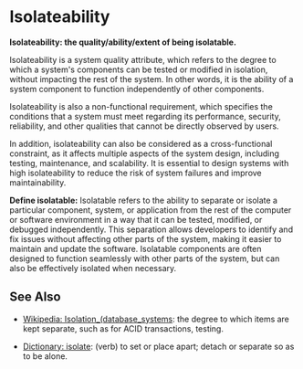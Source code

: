 # Isolateability

**Isolateability: the quality/ability/extent of being isolatable.**

<span data-chatgpt-prompt="explain isolateability (system quality attribute, cross-functional constraint, non-functional requirement)">

Isolateability is a system quality attribute, which refers to the degree to which a system's components can be tested or modified in isolation, without impacting the rest of the system. In other words, it is the ability of a system component to function independently of other components.

Isolateability is also a non-functional requirement, which specifies the conditions that a system must meet regarding its performance, security, reliability, and other qualities that cannot be directly observed by users.

In addition, isolateability can also be considered as a cross-functional constraint, as it affects multiple aspects of the system design, including testing, maintenance, and scalability. It is essential to design systems with high isolateability to reduce the risk of system failures and improve maintainability.

</span>

**Define isolatable:** <span data-chatgpt-prompt="define isolatable (computers and software)">Isolatable refers to the ability to separate or isolate a particular component, system, or application from the rest of the computer or software environment in a way that it can be tested, modified, or debugged independently. This separation allows developers to identify and fix issues without affecting other parts of the system, making it easier to maintain and update the software. Isolatable components are often designed to function seamlessly with other parts of the system, but can also be effectively isolated when necessary.</span>

## See Also

* [Wikipedia: Isolation_(database_systems](https://wikipedia.org/wiki/Isolation_(database_systems)): the degree to which items are kept separate, such as for ACID transactions, testing.

* [Dictionary: isolate](https://www.dictionary.com/browse/isolate): (verb) to set or place apart; detach or separate so as to be alone.
